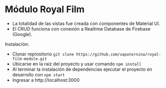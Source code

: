 # Módulo Royal Film
- La totalidad de las vistas fue creada con componentes de Material UI.  
- El CRUD funciona con conexión a Realtime Database de Firebase (Google).

Instalación:
- Clonar reprositorio ```git clone https://github.com/vapaternina/royal-film-module.git```
- Ubicarse en la raíz del proyecto y usar comando ```npm install```
- Al terminar la instalación de dependencias ejecutar el proyecto en desarrollo con ```npm start```
- Ingresar a http://localhost:3000
